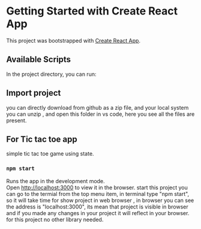 # Getting Started with Create React App

This project was bootstrapped with [Create React App](https://github.com/facebook/create-react-app).

## Available Scripts

In the project directory, you can run:

## Import project
you can directly download from github as a zip file, and your local system you can unzip , and open this folder in vs code, here you see all the files are present.

## For Tic tac toe app
simple tic tac toe game using state. 

### `npm start`

Runs the app in the development mode.\
Open [http://localhost:3000](http://localhost:3000) to view it in the browser.
start this project you can go to the termial from the top menu item, in terminal type "npm start",
so it will take time for show project in web browser , in browser you can see the address is "localhost:3000", its mean that project is visible in browser and if you made any changes in your project it will reflect in your browser.
for this project no other library needed.


